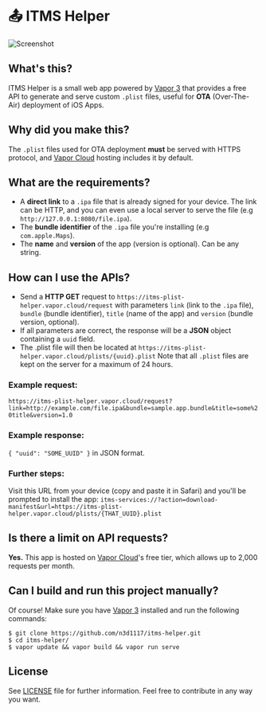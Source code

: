 # 📤 ITMS Helper

<img alt="Screenshot" src="https://user-images.githubusercontent.com/11541888/59136187-44879200-8982-11e9-88a0-d1f47f358987.png">

## What's this?
ITMS Helper is a small web app powered by [Vapor 3](https://vapor.codes) that provides a free API to generate and serve custom `.plist` files, useful for <b>OTA</b> (Over-The-Air) deployment of iOS Apps.

## Why did you make this?
The `.plist` files used for OTA deployment <b>must</b> be served with HTTPS protocol, and [Vapor Cloud](https://vapor.cloud/) hosting includes it by default.

## What are the requirements?
* A <b>direct link</b> to a `.ipa` file that is already signed for your device. The link can be HTTP, and you can even use a local server to serve the file (e.g `http://127.0.0.1:8080/file.ipa`).
* The <b>bundle identifier</b> of the `.ipa` file you're installing (e.g `com.apple.Maps`).
* The <b>name</b> and <b>version</b> of the app (version is optional). Can be any string.

## How can I use the APIs?
* Send a <b>HTTP GET</b> request to `https://itms-plist-helper.vapor.cloud/request` with parameters `link` (link to the `.ipa` file), `bundle` (bundle identifier), `title` (name of the app) and `version` (bundle version, optional).
* If all parameters are correct, the response will be a <b>JSON</b> object containing a `uuid` field.
* The .plist file will then be located at `https://itms-plist-helper.vapor.cloud/plists/{uuid}.plist`
Note that all `.plist` files are kept on the server for a maximum of 24 hours.

### Example request:
`https://itms-plist-helper.vapor.cloud/request?link=http://example.com/file.ipa&bundle=sample.app.bundle&title=some%20title&version=1.0⁣`

### Example response:
`{ "uuid": "SOME_UUID" }` in JSON format.

### Further steps:
Visit this URL from your device (copy and paste it in Safari) and you'll be prompted to install the app: 
`itms-services://?action=download-manifest&url=https://itms-plist-helper.vapor.cloud/plists/{THAT_UUID}.plist⁣`

## Is there a limit on API requests?
<b>Yes.</b> This app is hosted on [Vapor Cloud](https://vapor.cloud/)'s free tier, which allows up to 2,000 requests per month.

## Can I build and run this project manually?
Of course! Make sure you have [Vapor 3](https://docs.vapor.codes/3.0/install/macos/) installed and run the following commands:
```
$ git clone https://github.com/n3d1117/itms-helper.git
$ cd itms-helper/
$ vapor update && vapor build && vapor run serve
```

## License
See [LICENSE](LICENSE) file for further information. Feel free to contribute in any way you want.

